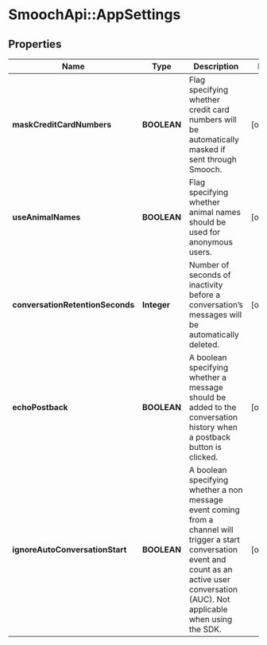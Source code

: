 # SmoochApi::AppSettings

## Properties
Name | Type | Description | Notes
------------ | ------------- | ------------- | -------------
**maskCreditCardNumbers** | **BOOLEAN** | Flag specifying whether credit card numbers will be automatically masked if sent through Smooch. | [optional] 
**useAnimalNames** | **BOOLEAN** | Flag specifying whether animal names should be used for anonymous users. | [optional] 
**conversationRetentionSeconds** | **Integer** | Number of seconds of inactivity before a conversation’s messages will be automatically deleted. | [optional] 
**echoPostback** | **BOOLEAN** | A boolean specifying whether a message should be added to the conversation history when a postback button is clicked. | [optional] 
**ignoreAutoConversationStart** | **BOOLEAN** | A boolean specifying whether a non message event coming from a channel will trigger a start conversation event and count as an active user conversation (AUC). Not applicable when using the SDK. | [optional] 


